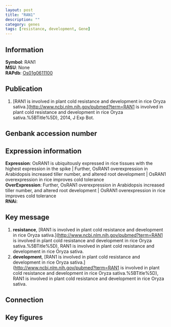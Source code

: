 ```yaml
---
layout: post
title: "RAN1"
description: ""
category: genes
tags: [resistance, development, Gene]
---
```


## Information
__Symbol__: RAN1  
__MSU__: None  
__RAPdb__: [Os01g0611100](http://rapdb.dna.affrc.go.jp/viewer/gbrowse_details/irgsp1?name=Os01g0611100)  

## Publication
1. [RAN1 is involved in plant cold resistance and development in rice Oryza sativa.](http://www.ncbi.nlm.nih.gov/pubmed?term=RAN1 is involved in plant cold resistance and development in rice Oryza sativa.%5BTitle%5D), 2014, J Exp Bot.

## Genbank accession number

## Expression information
__Expression__: OsRAN1 is ubiquitously expressed in rice tissues with the highest expression in the spike |  Further, OsRAN1 overexpression in Arabidopsis increased tiller number, and altered root development |  OsRAN1 overexpression in rice improves cold tolerance  
__OverExpression__: Further, OsRAN1 overexpression in Arabidopsis increased tiller number, and altered root development |  OsRAN1 overexpression in rice improves cold tolerance  
__RNAi__:  

## Key message
1. __resistance__, [RAN1 is involved in plant cold resistance and development in rice Oryza sativa.](http://www.ncbi.nlm.nih.gov/pubmed?term=RAN1 is involved in plant cold resistance and development in rice Oryza sativa.%5BTitle%5D), RAN1 is involved in plant cold resistance and development in rice Oryza sativa.
2. __development__, [RAN1 is involved in plant cold resistance and development in rice Oryza sativa.](http://www.ncbi.nlm.nih.gov/pubmed?term=RAN1 is involved in plant cold resistance and development in rice Oryza sativa.%5BTitle%5D), RAN1 is involved in plant cold resistance and development in rice Oryza sativa.

## Connection

## Key figures


